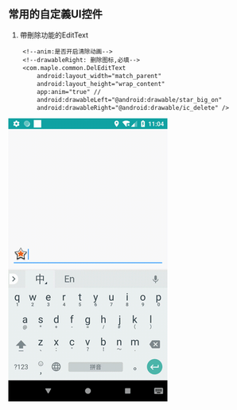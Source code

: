 ## 常用的自定義UI控件

1. 帶刪除功能的EditText
    
```
    <!--anim:是否开启清除动画-->
    <!--drawableRight: 删除图标,必填-->
    <com.maple.common.DelEditText
        android:layout_width="match_parent"
        android:layout_height="wrap_content"
        app:anim="true" //
        android:drawableLeft="@android:drawable/star_big_on"
        android:drawableRight="@android:drawable/ic_delete" />
```
![](./screenshot/delEdittext.gif)